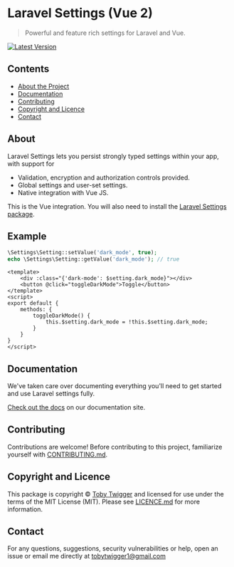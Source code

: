 # Laravel Settings (Vue 2)
> Powerful and feature rich settings for Laravel and Vue.

[![Latest Version](https://img.shields.io/github/v/release/ElbowSpaceUK/laravel-settings-vue?label=Latest%20Version&sort=semver&style=plastic)](https://github.com/ElbowSpaceUK/laravel-settings-vue/releases)

## Contents

* [About the Project](#about)
* [Documentation](#documentation)
* [Contributing](#contributing)
* [Copyright and Licence](#copyright-and-licence)
* [Contact](#contact)

## About

Laravel Settings lets you persist strongly typed settings within your app, with support for
- Validation, encryption and authorization controls provided.
- Global settings and user-set settings.
- Native integration with Vue JS.

This is the Vue integration. You will also need to install the [Laravel Settings package](https://github.com/ElbowSpaceUK/laravel-settings).

## Example

```php
\Settings\Setting::setValue('dark_mode', true);
echo \Settings\Setting::getValue('dark_mode'); // true
```

```vue
<template>
    <div :class="{'dark-mode': $setting.dark_mode}"></div>
    <button @click="toggleDarkMode">Toggle</button>
</template>
<script>
export default {
    methods: {
        toggleDarkMode() {
            this.$setting.dark_mode = !this.$setting.dark_mode;
        }
    }
}
</script>
```

## Documentation

We've taken care over documenting everything you'll need to get started and use Laravel settings fully.

[Check out the docs](https://elbowspaceuk.github.io/laravel-settings/vue) on our documentation site.

## Contributing

Contributions are welcome! Before contributing to this project, familiarize
yourself with [CONTRIBUTING.md](CONTRIBUTING.md).

## Copyright and Licence

This package is copyright © [Toby Twigger](https://github.com/tobytwigger)
and licensed for use under the terms of the MIT License (MIT). Please see
[LICENCE.md](LICENCE.md) for more information.

## Contact

For any questions, suggestions, security vulnerabilities or help, open an issue or email me directly at [tobytwigger1@gmail.com](mailto:tobytwigger1@gmail.com)
